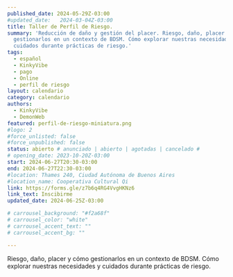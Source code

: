 ```yaml
---
published_date: 2024-05-29Z-03:00
#updated_date:   2024-03-04Z-03:00
title: Taller de Perfil de Riesgo.
summary: 'Reducción de daño y gestión del placer. Riesgo, daño, placer y cómo
  gestionarlos en un contexto de BDSM. Cómo explorar nuestras necesidades y
  cuidados durante prácticas de riesgo.'
tags:
  - español
  - KinkyVibe
  - pago
  - Online
  - perfil de riesgo
layout: calendario
category: calendario
authors:
  - KinkyVibe
  - DemonWeb
featured: perfil-de-riesgo-miniatura.png
#logo: 2
#force_unlisted: false
#force_unpublished: false
status: abierto # anunciado | abierto | agotadas | cancelado #
# opening_date: 2023-10-20Z-03:00
start: 2024-06-27T20:30-03:00
end: 2024-06-27T22:30-03:00
#location: Thames 240, Ciudad Autónoma de Buenos Aires
#location_name: Cooperativa Cultural Qi
link: https://forms.gle/z7b6q4RG4VvgHKNz6
link_text: Inscibirme
updated_date: 2024-06-25Z-03:00

# carrousel_background: "#f2a68f"
# carrousel_color: "white"
# carrousel_accent_text: ""
# carrousel_accent_bg: ""

---
```

Riesgo, daño, placer y cómo gestionarlos en un contexto de BDSM. Cómo explorar nuestras necesidades y cuidados durante prácticas de riesgo.